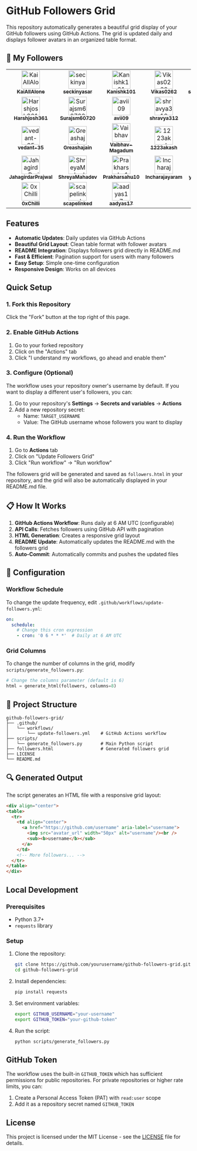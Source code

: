 # GitHub Followers Grid

This repository automatically generates a beautiful grid display of your GitHub followers using GitHub Actions. The grid is updated daily and displays follower avatars in an organized table format.

## 👥 My Followers

<!-- FOLLOWERS-GRID:START -->
<div align="center">
<table>
  <tr>
    <td align="center">
      <a href="https://github.com/KaiAllAlone" aria-label="KaiAllAlone">
        <img src="https://avatars.githubusercontent.com/u/74694153?v=4" width="50px" alt="KaiAllAlone"/><br />
        <sub><b>KaiAllAlone</b></sub>
      </a>
    </td>
    <td align="center">
      <a href="https://github.com/seckinyasar" aria-label="seckinyasar">
        <img src="https://avatars.githubusercontent.com/u/86570205?v=4" width="50px" alt="seckinyasar"/><br />
        <sub><b>seckinyasar</b></sub>
      </a>
    </td>
    <td align="center">
      <a href="https://github.com/Kanishk101" aria-label="Kanishk101">
        <img src="https://avatars.githubusercontent.com/u/92754882?v=4" width="50px" alt="Kanishk101"/><br />
        <sub><b>Kanishk101</b></sub>
      </a>
    </td>
    <td align="center">
      <a href="https://github.com/Vikas0262" aria-label="Vikas0262">
        <img src="https://avatars.githubusercontent.com/u/98486302?v=4" width="50px" alt="Vikas0262"/><br />
        <sub><b>Vikas0262</b></sub>
      </a>
    </td>
    <td align="center">
      <a href="https://github.com/suvanbanerjee" aria-label="suvanbanerjee">
        <img src="https://avatars.githubusercontent.com/u/104707806?v=4" width="50px" alt="suvanbanerjee"/><br />
        <sub><b>suvanbanerjee</b></sub>
      </a>
    </td>
    <td align="center">
      <a href="https://github.com/PhenomSG" aria-label="PhenomSG">
        <img src="https://avatars.githubusercontent.com/u/112311726?v=4" width="50px" alt="PhenomSG"/><br />
        <sub><b>PhenomSG</b></sub>
      </a>
    </td>
  </tr>

  <tr>
    <td align="center">
      <a href="https://github.com/Harshjosh361" aria-label="Harshjosh361">
        <img src="https://avatars.githubusercontent.com/u/113841022?v=4" width="50px" alt="Harshjosh361"/><br />
        <sub><b>Harshjosh361</b></sub>
      </a>
    </td>
    <td align="center">
      <a href="https://github.com/Surajsm60720" aria-label="Surajsm60720">
        <img src="https://avatars.githubusercontent.com/u/120303183?v=4" width="50px" alt="Surajsm60720"/><br />
        <sub><b>Surajsm60720</b></sub>
      </a>
    </td>
    <td align="center">
      <a href="https://github.com/avii09" aria-label="avii09">
        <img src="https://avatars.githubusercontent.com/u/121215948?v=4" width="50px" alt="avii09"/><br />
        <sub><b>avii09</b></sub>
      </a>
    </td>
    <td align="center">
      <a href="https://github.com/shravya312" aria-label="shravya312">
        <img src="https://avatars.githubusercontent.com/u/125795769?v=4" width="50px" alt="shravya312"/><br />
        <sub><b>shravya312</b></sub>
      </a>
    </td>
    <td align="center">
      <a href="https://github.com/pkparthk" aria-label="pkparthk">
        <img src="https://avatars.githubusercontent.com/u/134757839?v=4" width="50px" alt="pkparthk"/><br />
        <sub><b>pkparthk</b></sub>
      </a>
    </td>
    <td align="center">
      <a href="https://github.com/kylehonke" aria-label="kylehonke">
        <img src="https://avatars.githubusercontent.com/u/135394003?v=4" width="50px" alt="kylehonke"/><br />
        <sub><b>kylehonke</b></sub>
      </a>
    </td>
  </tr>

  <tr>
    <td align="center">
      <a href="https://github.com/vedant-35" aria-label="vedant-35">
        <img src="https://avatars.githubusercontent.com/u/136176599?v=4" width="50px" alt="vedant-35"/><br />
        <sub><b>vedant-35</b></sub>
      </a>
    </td>
    <td align="center">
      <a href="https://github.com/Greashajain" aria-label="Greashajain">
        <img src="https://avatars.githubusercontent.com/u/137306853?v=4" width="50px" alt="Greashajain"/><br />
        <sub><b>Greashajain</b></sub>
      </a>
    </td>
    <td align="center">
      <a href="https://github.com/Vaibhav-Magadum" aria-label="Vaibhav-Magadum">
        <img src="https://avatars.githubusercontent.com/u/139147981?v=4" width="50px" alt="Vaibhav-Magadum"/><br />
        <sub><b>Vaibhav-Magadum</b></sub>
      </a>
    </td>
    <td align="center">
      <a href="https://github.com/1223akash" aria-label="1223akash">
        <img src="https://avatars.githubusercontent.com/u/139630240?v=4" width="50px" alt="1223akash"/><br />
        <sub><b>1223akash</b></sub>
      </a>
    </td>
    <td align="center">
      <a href="https://github.com/islimeng" aria-label="islimeng">
        <img src="https://avatars.githubusercontent.com/u/140187688?v=4" width="50px" alt="islimeng"/><br />
        <sub><b>islimeng</b></sub>
      </a>
    </td>
    <td align="center">
      <a href="https://github.com/chimichangaz" aria-label="chimichangaz">
        <img src="https://avatars.githubusercontent.com/u/140685858?v=4" width="50px" alt="chimichangaz"/><br />
        <sub><b>chimichangaz</b></sub>
      </a>
    </td>
  </tr>

  <tr>
    <td align="center">
      <a href="https://github.com/JahagirdarPrajwal" aria-label="JahagirdarPrajwal">
        <img src="https://avatars.githubusercontent.com/u/143025981?v=4" width="50px" alt="JahagirdarPrajwal"/><br />
        <sub><b>JahagirdarPrajwal</b></sub>
      </a>
    </td>
    <td align="center">
      <a href="https://github.com/ShreyaMahadev" aria-label="ShreyaMahadev">
        <img src="https://avatars.githubusercontent.com/u/146538402?v=4" width="50px" alt="ShreyaMahadev"/><br />
        <sub><b>ShreyaMahadev</b></sub>
      </a>
    </td>
    <td align="center">
      <a href="https://github.com/Prakharsahu10" aria-label="Prakharsahu10">
        <img src="https://avatars.githubusercontent.com/u/147237263?v=4" width="50px" alt="Prakharsahu10"/><br />
        <sub><b>Prakharsahu10</b></sub>
      </a>
    </td>
    <td align="center">
      <a href="https://github.com/Incharajayaram" aria-label="Incharajayaram">
        <img src="https://avatars.githubusercontent.com/u/148113274?v=4" width="50px" alt="Incharajayaram"/><br />
        <sub><b>Incharajayaram</b></sub>
      </a>
    </td>
    <td align="center">
      <a href="https://github.com/y-sudharshan" aria-label="y-sudharshan">
        <img src="https://avatars.githubusercontent.com/u/152261718?v=4" width="50px" alt="y-sudharshan"/><br />
        <sub><b>y-sudharshan</b></sub>
      </a>
    </td>
    <td align="center">
      <a href="https://github.com/rahulkrchaudhary" aria-label="rahulkrchaudhary">
        <img src="https://avatars.githubusercontent.com/u/152591373?v=4" width="50px" alt="rahulkrchaudhary"/><br />
        <sub><b>rahulkrchaudhary</b></sub>
      </a>
    </td>
  </tr>

  <tr>
    <td align="center">
      <a href="https://github.com/0xChilli" aria-label="0xChilli">
        <img src="https://avatars.githubusercontent.com/u/156460890?v=4" width="50px" alt="0xChilli"/><br />
        <sub><b>0xChilli</b></sub>
      </a>
    </td>
    <td align="center">
      <a href="https://github.com/scapelinked" aria-label="scapelinked">
        <img src="https://avatars.githubusercontent.com/u/167438575?v=4" width="50px" alt="scapelinked"/><br />
        <sub><b>scapelinked</b></sub>
      </a>
    </td>
    <td align="center">
      <a href="https://github.com/aadyas17" aria-label="aadyas17">
        <img src="https://avatars.githubusercontent.com/u/171001126?v=4" width="50px" alt="aadyas17"/><br />
        <sub><b>aadyas17</b></sub>
      </a>
    </td>
    <td></td>
    <td></td>
    <td></td>
  </tr>
</table>
</div>
<!-- FOLLOWERS-GRID:END -->

## Features

- **Automatic Updates**: Daily updates via GitHub Actions
- **Beautiful Grid Layout**: Clean table format with follower avatars
- **README Integration**: Displays followers grid directly in README.md
- **Fast & Efficient**: Pagination support for users with many followers
- **Easy Setup**: Simple one-time configuration
- **Responsive Design**: Works on all devices

## Quick Setup

### 1. Fork this Repository
Click the "Fork" button at the top right of this page.

### 2. Enable GitHub Actions
1. Go to your forked repository
2. Click on the "Actions" tab
3. Click "I understand my workflows, go ahead and enable them"

### 3. Configure (Optional)
The workflow uses your repository owner's username by default. If you want to display a different user's followers, you can:

1. Go to your repository's **Settings** → **Secrets and variables** → **Actions**
2. Add a new repository secret:
   - Name: `TARGET_USERNAME`
   - Value: The GitHub username whose followers you want to display

### 4. Run the Workflow
1. Go to **Actions** tab
2. Click on "Update Followers Grid"
3. Click "Run workflow" → "Run workflow"

The followers grid will be generated and saved as `followers.html` in your repository, and the grid will also be automatically displayed in your README.md file.

## 📋 How It Works

1. **GitHub Actions Workflow**: Runs daily at 6 AM UTC (configurable)
2. **API Calls**: Fetches followers using GitHub API with pagination
3. **HTML Generation**: Creates a responsive grid layout
4. **README Update**: Automatically updates the README.md with the followers grid
5. **Auto-Commit**: Automatically commits and pushes the updated files

## 🔧 Configuration

### Workflow Schedule
To change the update frequency, edit `.github/workflows/update-followers.yml`:

```yaml
on:
  schedule:
    # Change this cron expression
    - cron: '0 6 * * *'  # Daily at 6 AM UTC
```

### Grid Columns
To change the number of columns in the grid, modify `scripts/generate_followers.py`:

```python
# Change the columns parameter (default is 6)
html = generate_html(followers, columns=8)
```

## 📁 Project Structure

```
github-followers-grid/
├── .github/
│   └── workflows/
│       └── update-followers.yml    # GitHub Actions workflow
├── scripts/
│   └── generate_followers.py       # Main Python script
├── followers.html                  # Generated followers grid
├── LICENSE
└── README.md
```

## 🔍 Generated Output

The script generates an HTML file with a responsive grid layout:

```html
<div align="center">
<table>
  <tr>
    <td align="center">
      <a href="https://github.com/username" aria-label="username">
        <img src="avatar_url" width="50px" alt="username"/><br />
        <sub><b>username</b></sub>
      </a>
    </td>
    <!-- More followers... -->
  </tr>
</table>
</div>
```

## Local Development

### Prerequisites
- Python 3.7+
- `requests` library

### Setup
1. Clone the repository:
   ```bash
   git clone https://github.com/yourusername/github-followers-grid.git
   cd github-followers-grid
   ```

2. Install dependencies:
   ```bash
   pip install requests
   ```

3. Set environment variables:
   ```bash
   export GITHUB_USERNAME="your-username"
   export GITHUB_TOKEN="your-github-token"
   ```

4. Run the script:
   ```bash
   python scripts/generate_followers.py
   ```

## GitHub Token

The workflow uses the built-in `GITHUB_TOKEN` which has sufficient permissions for public repositories. For private repositories or higher rate limits, you can:

1. Create a Personal Access Token (PAT) with `read:user` scope
2. Add it as a repository secret named `GITHUB_TOKEN`

## License

This project is licensed under the MIT License - see the [LICENSE](LICENSE) file for details.
